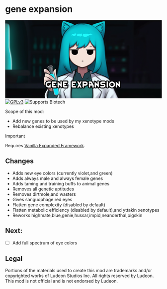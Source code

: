 <!--[![GPLv3][badge-license]](https://www.gnu.org/licenses/gpl-3.0) -->
[badge-license]: https://img.shields.io/badge/License-GPLv3-lightgray
<!--![Supports Royalty][badge-dlc-royalty] supports Royalty DLC-->
[badge-dlc-royalty]: https://img.shields.io/badge/DLC-Royalty-gold
<!--![Supports Ideology][badge-dlc-ideology] supports Ideology DLC-->
[badge-dlc-ideology]: https://img.shields.io/badge/DLC-Ideology-indianred
<!--![Supports Biotech][badge-dlc-biotech] supports Biotech DLC-->
[badge-dlc-biotech]: https://img.shields.io/badge/DLC-Biotech-mediumturquoise
<!--![Supports Anomaly][badge-dlc-anomaly] supports Anomaly DLC-->
[badge-dlc-anomaly]: https://img.shields.io/badge/DLC-Anomaly-darkseagreen

# gene expansion
![](About/Preview.png)\
[![GPLv3][badge-license]](https://www.gnu.org/licenses/gpl-3.0) ![Supports Biotech][badge-dlc-biotech]

Scope of this mod:
- Add new genes to be used by my xenotype mods
- Rebalance existing xenotypes

> [!IMPORTANT]
> Requires [Vanilla Expanded Framework](https://steamcommunity.com/sharedfiles/filedetails/?id=2023507013).

## Changes
- Adds new eye colors (currently violet,and green)
- Adds always male and always female genes
- Adds taming and training buffs to animal genes
- Removes all genetic aptitudes
- Removes dirtmole,and wasters
- Gives sanguophage red eyes
- Flatten gene complexity (disabled by default)
- Flatten metabolic efficiency (disabled by default),and yttakin xenotypes
- Reworks highmate,blue,genie,hussar,impid,neanderthal,pigskin

## Next:
- [ ] Add full spectrum of eye colors

## Legal
Portions of the materials used to create this mod are trademarks and/or copyrighted works of Ludeon Studios Inc. All rights reserved by Ludeon. This mod is not official and is not endorsed by Ludeon.